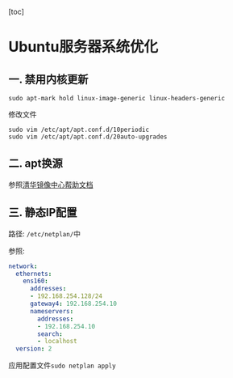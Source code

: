 [toc]

# Ubuntu服务器系统优化

## 一. 禁用内核更新

```shell
sudo apt-mark hold linux-image-generic linux-headers-generic
```

修改文件

```shell
sudo vim /etc/apt/apt.conf.d/10periodic
sudo vim /etc/apt/apt.conf.d/20auto-upgrades
```

## 二. apt换源

参照[清华镜像中心帮助文档](https://mirrors.tuna.tsinghua.edu.cn/help/ubuntu/)

## 三. 静态IP配置

路径: `/etc/netplan/`中

参照:

```yaml
network:
  ethernets:
    ens160:
      addresses:
      - 192.168.254.128/24
      gateway4: 192.168.254.10
      nameservers:
        addresses:
        - 192.168.254.10
        search:
        - localhost
  version: 2
```

应用配置文件`sudo netplan apply`

